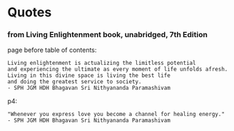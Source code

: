 # Quotes
### from Living Enlightenment book, unabridged, 7th Edition

page before table of contents:
```
Living enlightenment is actualizing the limitless potential
and experiencing the ultimate as every moment of life unfolds afresh.
Living in this divine space is living the best life
and doing the greatest service to society.
- SPH JGM HDH Bhagavan Sri Nithyananda Paramashivam
```

p4:
```
"Whenever you express love you become a channel for healing energy."
- SPH JGM HDH Bhagavan Sri Nithyananda Paramashivam
```
